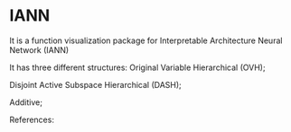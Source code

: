 # IANN
It is a function visualization package for Interpretable Architecture Neural Network (IANN)

It has three different structures:
Original Variable Hierarchical (OVH);

Disjoint Active Subspace Hierarchical (DASH);

Additive;

References:

